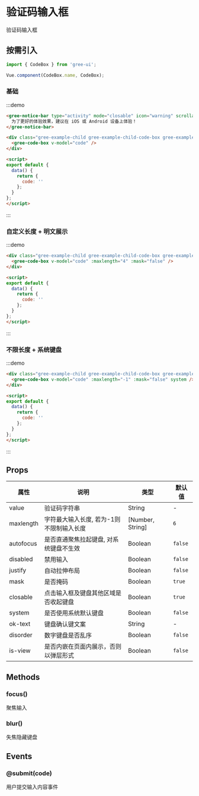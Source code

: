 # 验证码输入框

验证码输入框

## 按需引入

```javascript
import { CodeBox } from 'gree-ui';

Vue.component(CodeBox.name, CodeBox);
```

### 基础

:::demo

```html
<gree-notice-bar type="activity" mode="closable" icon="warning" scrollable>
  为了更好的体验效果，建议在 iOS 或 Android 设备上体验！
</gree-notice-bar>

<div class="gree-example-child gree-example-child-code-box gree-example-child-code-box-0">
  <gree-code-box v-model="code" />
</div>

<script>
export default {
  data() {
    return {
      code: ''
    };
  }
};
</script>
```

:::

### 自定义长度 + 明文展示

:::demo

```html
<div class="gree-example-child gree-example-child-code-box gree-example-child-code-box-1">
  <gree-code-box v-model="code" :maxlength="4" :mask="false" />
</div>

<script>
export default {
  data() {
    return {
      code: ''
    };
  }
};
</script>
```

:::

### 不限长度 + 系统键盘

:::demo

```html
<div class="gree-example-child gree-example-child-code-box gree-example-child-code-box-2">
  <gree-code-box v-model="code" :maxlength="-1" :mask="false" system />
</div>

<script>
export default {
  data() {
    return {
      code: ''
    };
  }
};
</script>
```

:::

## Props

| 属性      | 说明                                     | 类型             | 默认值  |
| --------- | ---------------------------------------- | ---------------- | ------- |
| value     | 验证码字符串                             | String           | \-      |
| maxlength | 字符最大输入长度, 若为-1则不限制输入长度 | [Number, String] | `6`     |
| autofocus | 是否直通聚焦拉起键盘, 对系统键盘不生效   | Boolean          | `false` |
| disabled  | 禁用输入                                 | Boolean          | `false` |
| justify   | 自动拉伸布局                             | Boolean          | `false` |
| mask      | 是否掩码                                 | Boolean          | `true`  |
| closable  | 点击输入框及键盘其他区域是否收起键盘     | Boolean          | `true`  |
| system    | 是否使用系统默认键盘                     | Boolean          | `false` |
| ok-text   | 键盘确认键文案                           | String           | \-      |
| disorder  | 数字键盘是否乱序                         | Boolean          | `false` |
| is-view   | 是否内嵌在页面内展示，否则以弹层形式     | Boolean          | `false` |

## Methods

### focus()

聚焦输入

### blur()

失焦隐藏键盘

## Events

### @submit(code)

用户提交输入内容事件

<script>
export default {
  data() {
    return {
      code: ''
    };
  }
};
</script>
